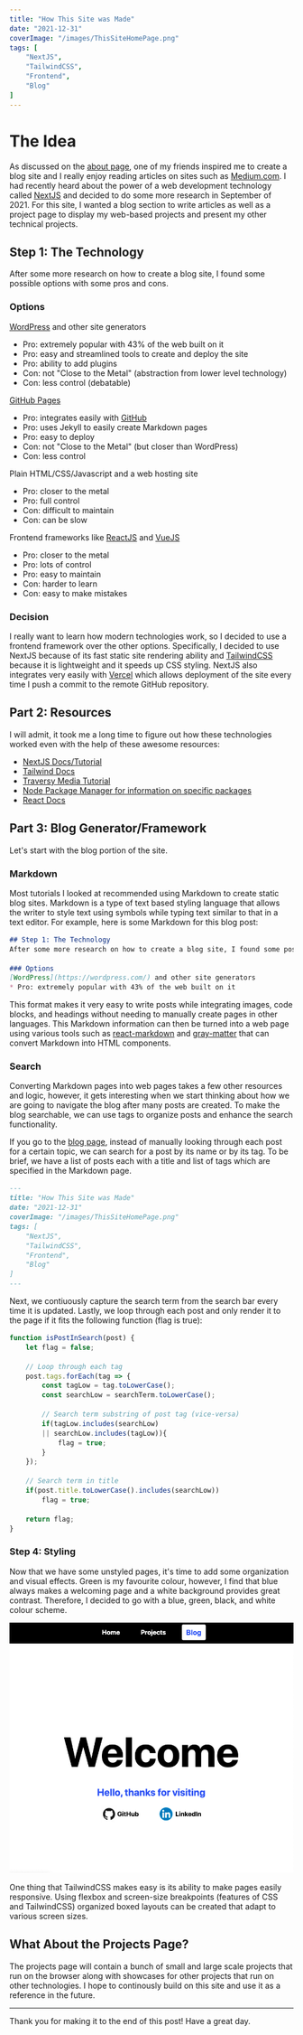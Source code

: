 ```yaml
---
title: "How This Site was Made"
date: "2021-12-31"
coverImage: "/images/ThisSiteHomePage.png"
tags: [
	"NextJS",
	"TailwindCSS",
	"Frontend",
	"Blog"
]
---
```


# The Idea
As discussed on the [about page](/posts/About), one of my friends inspired me to create a blog site and I really enjoy reading articles on sites such as [Medium.com](https://medium.com/). I had recently heard about the power of a web development technology called [NextJS](https://nextjs.org/) and decided to do some more research in September of 2021. For this site, I wanted a blog section to write articles as well as a project page to display my web-based projects and present my other technical projects.

## Step 1: The Technology
After some more research on how to create a blog site, I found some possible options with some pros and cons.

### Options
[WordPress](https://wordpress.com/) and other site generators
* Pro: extremely popular with 43% of the web built on it
* Pro: easy and streamlined tools to create and deploy the site
* Pro: ability to add plugins
* Con: not "Close to the Metal" (abstraction from lower level technology)
* Con: less control (debatable)

[GitHub Pages](https://pages.github.com/)
* Pro: integrates easily with [GitHub](https://github.com/)
* Pro: uses Jekyll to easily create Markdown pages
* Pro: easy to deploy
* Con: not "Close to the Metal" (but closer than WordPress)
* Con: less control

Plain HTML/CSS/Javascript and a web hosting site
* Pro: closer to the metal
* Pro: full control
* Con: difficult to maintain
* Con: can be slow

Frontend frameworks like [ReactJS](https://reactjs.org/) and [VueJS](https://vuejs.org/)
* Pro: closer to the metal
* Pro: lots of control
* Pro: easy to maintain
* Con: harder to learn
* Con: easy to make mistakes

### Decision
I really want to learn how modern technologies work, so I decided to use a frontend framework over the other options. Specifically, I decided to use NextJS because of its fast static site rendering ability and [TailwindCSS](https://tailwindcss.com/) because it is lightweight and it speeds up CSS styling. NextJS also integrates very easily with [Vercel](https://vercel.com/) which allows deployment of the site every time I push a commit to the remote GitHub repository.

## Part 2: Resources
I will admit, it took me a long time to figure out how these technologies worked even with the help of these awesome resources:
* [NextJS Docs/Tutorial](https://nextjs.org/learn/basics/create-nextjs-app?utm_source=next-site&utm_medium=homepage-cta&utm_campaign=next-website)
* [Tailwind Docs](https://tailwindcss.com/docs/installation)
* [Traversy Media Tutorial](https://www.youtube.com/watch?v=MrjeefD8sac)
* [Node Package Manager for information on specific packages](https://www.npmjs.com/)
* [React Docs](https://reactjs.org/docs/getting-started.html)

## Part 3: Blog Generator/Framework
Let's start with the blog portion of the site.
### Markdown
Most tutorials I looked at recommended using Markdown to create static blog sites. Markdown is a type of text based styling language that allows the writer to style text using symbols while typing text similar to that in a text editor. For example, here is some Markdown for this blog post:

```markdown
## Step 1: The Technology
After some more research on how to create a blog site, I found some possible options with some pros and cons.

### Options
[WordPress](https://wordpress.com/) and other site generators
* Pro: extremely popular with 43% of the web built on it
```

This format makes it very easy to write posts while integrating images, code blocks, and headings without needing to manually create pages in other languages. This Markdown information can then be turned into a web page using various tools such as [react-markdown](https://www.npmjs.com/package/react-markdown) and [gray-matter](https://www.npmjs.com/package/gray-matter) that can convert Markdown into HTML components.

### Search
Converting Markdown pages into web pages takes a few other resources and logic, however, it gets interesting when we start thinking about how we are going to navigate the blog after many posts are created. To make the blog searchable, we can use tags to organize posts and enhance the search functionality. 

If you go to the [blog page](/Blog), instead of manually looking through each post for a certain topic, we can search for a post by its name or by its tag. To be brief, we have a list of posts each with a title and list of tags which are specified in the Markdown page.

```markdown
---
title: "How This Site was Made"
date: "2021-12-31"
coverImage: "/images/ThisSiteHomePage.png"
tags: [
	"NextJS",
	"TailwindCSS",
	"Frontend",
	"Blog"
]
---
```

Next, we contiuously capture the search term from the search bar every time it is updated. Lastly, we loop through each post and only render it to the page if it fits the following function (flag is true):

```javascript
function isPostInSearch(post) {
	let flag = false;

	// Loop through each tag
	post.tags.forEach(tag => {
		const tagLow = tag.toLowerCase();
		const searchLow = searchTerm.toLowerCase();

		// Search term substring of post tag (vice-versa)
		if(tagLow.includes(searchLow)
		|| searchLow.includes(tagLow)){
			flag = true;	
		} 
	});

	// Search term in title
	if(post.title.toLowerCase().includes(searchLow))
		flag = true;

	return flag;
}
```

### Step 4: Styling
Now that we have some unstyled pages, it's time to add some organization and visual effects. Green is my favourite colour, however, I find that blue always makes a welcoming page and a white background provides great contrast. Therefore, I decided to go with a blue, green, black, and white colour scheme. 

![](../images/ThisSiteHomePage.png "Home Page")

One thing that TailwindCSS makes easy is its ability to make pages easily responsive. Using flexbox and screen-size breakpoints (features of CSS and TailwindCSS) organized boxed layouts can be created that adapt to various screen sizes.

## What About the Projects Page?
The projects page will contain a bunch of small and large scale projects that run on the browser along with showcases for other projects that run on other technologies. I hope to continously build on this site and use it as a reference in the future.

---

Thank you for making it to the end of this post! Have a great day.
